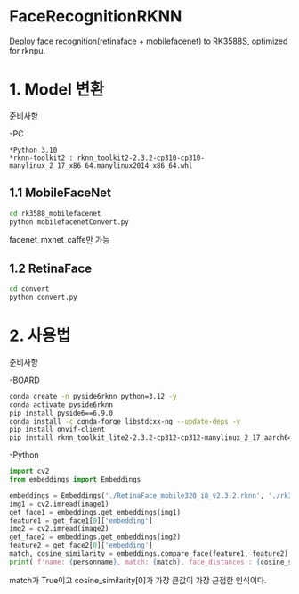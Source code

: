 # FaceRecognitionRKNN
Deploy face recognition(retinaface + mobilefacenet) to RK3588S, optimized for rknpu.

# 1. Model 변환
준비사항

-PC

    *Python 3.10
    *rknn-toolkit2 : rknn_toolkit2-2.3.2-cp310-cp310-manylinux_2_17_x86_64.manylinux2014_x86_64.whl
## 1.1 MobileFaceNet
  ~~~bash
  cd rk3588_mobilefacenet
  python mobilefacenetConvert.py
  ~~~
facenet_mxnet_caffe만 가능
## 1.2 RetinaFace
  ~~~bash
  cd convert
  python convert.py
  ~~~

# 2. 사용법
준비사항

-BOARD
  ~~~bash
  conda create -n pyside6rknn python=3.12 -y
  conda activate pyside6rknn
  pip install pyside6==6.9.0
  conda install -c conda-forge libstdcxx-ng --update-deps -y
  pip install onvif-client
  pip install rknn_toolkit_lite2-2.3.2-cp312-cp312-manylinux_2_17_aarch64.manylinux2014_aarch64.whl
  ~~~
-Python 
  ~~~python
  import cv2
  from embeddings import Embeddings
  
  embeddings = Embeddings('./RetinaFace_mobile320_i8_v2.3.2.rknn', './rk3588_mobilefacenet/mobilefacenet_v2.3.2.rknn')
  img1 = cv2.imread(image1)
  get_face1 = embeddings.get_embeddings(img1)
  feature1 = get_face1[0]['embedding']
  img2 = cv2.imread(image2)
  get_face2 = embeddings.get_embeddings(img2)
  feature2 = get_face2[0]['embedding']
  match, cosine_similarity = embeddings.compare_face(feature1, feature2)
  print( f'name: {personname}, match: {match}, face_distances : {cosine_similarity}'  )
  ~~~
  match가 True이고  cosine_similarity[0]가 가장 큰값이 가장 근접한 인식이다. 
